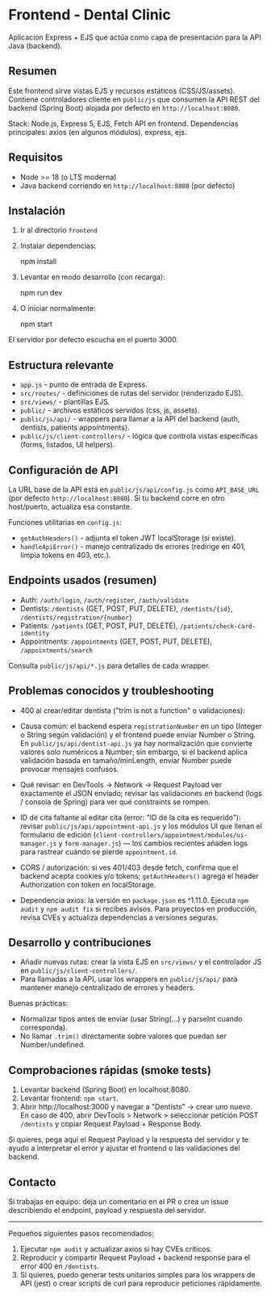 # Frontend - Dental Clinic

Aplicación Express + EJS que actúa como capa de presentación para la API Java (backend).

## Resumen

Este frontend sirve vistas EJS y recursos estáticos (CSS/JS/assets). Contiene controladores cliente en `public/js` que consumen la API REST del backend (Spring Boot) alojada por defecto en `http://localhost:8080`.

Stack: Node.js, Express 5, EJS, Fetch API en frontend. Dependencias principales: axios (en algunos módulos), express, ejs.

## Requisitos

- Node >= 18 (o LTS moderna)
- Java backend corriendo en `http://localhost:8080` (por defecto)

## Instalación

1. Ir al directorio `frontend`
2. Instalar dependencias:

   npm install

3. Levantar en modo desarrollo (con recarga):

   npm run dev

4. O iniciar normalmente:

   npm start

El servidor por defecto escucha en el puerto 3000.

## Estructura relevante

- `app.js` - punto de entrada de Express.
- `src/routes/` - definiciones de rutas del servidor (renderizado EJS).
- `src/views/` - plantillas EJS.
- `public/` - archivos estáticos servidos (css, js, assets).
- `public/js/api/` - wrappers para llamar a la API del backend (auth, dentists, patients appointments).
- `public/js/client-controllers/` - lógica que controla vistas específicas (forms, listados, UI helpers).

## Configuración de API

La URL base de la API está en `public/js/api/config.js` como `API_BASE_URL` (por defecto `http://localhost:8080`). Si tu backend corre en otro host/puerto, actualiza esa constante.

Funciones utilitarias en `config.js`:

- `getAuthHeaders()` - adjunta el token JWT localStorage (si existe).
- `handleApiError()` - manejo centralizado de errores (redirige en 401, limpia tokens en 403, etc.).

## Endpoints usados (resumen)

- Auth: `/auth/login`, `/auth/register`, `/auth/validate`
- Dentists: `/dentists` (GET, POST, PUT, DELETE), `/dentists/{id}`, `/dentists/registration/{number}`
- Patients: `/patients` (GET, POST, PUT, DELETE), `/patients/check-card-identity`
- Appointments: `/appointments` (GET, POST, PUT, DELETE), `/appointments/search`

Consulta `public/js/api/*.js` para detalles de cada wrapper.

## Problemas conocidos y troubleshooting

- 400 al crear/editar dentista ("trim is not a function" o validaciones):
- Causa común: el backend espera `registrationNumber` en un tipo (Integer o String según validación) y el frontend puede enviar Number o String. En `public/js/api/dentist-api.js` ya hay normalización que convierte valores solo numéricos a Number; sin embargo, si el backend aplica validación basada en tamaño/minLength, enviar Number puede provocar mensajes confusos.
- Qué revisar: en DevTools -> Network -> Request Payload ver exactamente el JSON enviado; revisar las validaciones en backend (logs / consola de Spring) para ver qué constraints se rompen.

- ID de cita faltante al editar cita (error: "ID de la cita es requerido"): revisar `public/js/api/appointment-api.js` y los módulos UI que llenan el formulario de edición (`client-controllers/appointment/modules/ui-manager.js` y `form-manager.js`) — los cambios recientes añaden logs para rastrear cuándo se pierde `appointment.id`.

- CORS / autorización: si ves 401/403 desde fetch, confirma que el backend acepta cookies y/o tokens; `getAuthHeaders()` agrega el header Authorization con token en localStorage.

- Dependencia axios: la versión en `package.json` es ^1.11.0. Ejecuta `npm audit` y `npm audit fix` si recibes avisos. Para proyectos en producción, revisa CVEs y actualiza dependencias a versiones seguras.

## Desarrollo y contribuciones

- Añadir nuevas rutas: crear la vista EJS en `src/views/` y el controlador JS en `public/js/client-controllers/`.
- Para llamadas a la API, usar los wrappers en `public/js/api/` para mantener manejo centralizado de errores y headers.

Buenas prácticas:
- Normalizar tipos antes de enviar (usar String(...) y parseInt cuando corresponda).
- No llamar `.trim()` directamente sobre valores que puedan ser Number/undefined.

## Comprobaciones rápidas (smoke tests)

1. Levantar backend (Spring Boot) en localhost:8080.
2. Levantar frontend: `npm start`.
3. Abrir http://localhost:3000 y navegar a "Dentists" -> crear uno nuevo. En caso de 400, abrir DevTools > Network > seleccionar petición POST `/dentists` y copiar Request Payload + Response Body.

Si quieres, pega aquí el Request Payload y la respuesta del servidor y te ayudo a interpretar el error y ajustar el frontend o las validaciones del backend.

## Contacto

Si trabajas en equipo: deja un comentario en el PR o crea un issue describiendo el endpoint, payload y respuesta del servidor.

---
Pequeños siguientes pasos recomendados:

1. Ejecutar `npm audit` y actualizar axios si hay CVEs críticos.
2. Reproducir y compartir Request Payload + backend response para el error 400 en `/dentists`.
3. Si quieres, puedo generar tests unitarios simples para los wrappers de API (jest) o crear scripts de curl para reproducir peticiones rápidamente.
